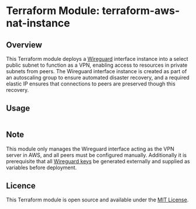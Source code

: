# Terraform Module: terraform-aws-nat-instance

## Overview

This Terraform module deploys a [Wireguard](https://www.wireguard.com/) interface instance into a select public subnet to function as a VPN, enabling access to resources in private subnets from peers. The Wireguard interface instance is created as part of an autoscaling group to ensure automated disaster recovery, and a required elastic IP ensures that connections to peers are preserved though this recovery.

## Usage

```hcl
```

<!-- BEGIN_TF_DOCS -->

<!-- END_TF_DOCS -->

## Note

This module only manages the Wireguard interface acting as the VPN server in AWS, and all peers must be configured manually. Additionally it is prerequisite that  all [Wireguard keys](https://www.wireguard.com/quickstart/#key-generation) be generated externally and supplied as variables before deployment.

## Licence

This Terraform module is open source and available under the [MIT License](https://github.com/mmccarthy404/terraform-modules/blob/main/LICENSE).

